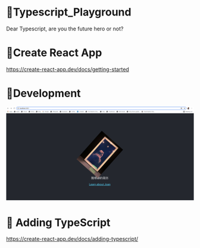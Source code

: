 # :icecream:Typescript_Playground
Dear Typescript, are you the future hero or not?

# :icecream:Create React App 
https://create-react-app.dev/docs/getting-started

# :icecream:Development

<a href="https://www.linkedin.com/in/joan-shi-87a152179/" target="_blank"><img src="./my-app/src/development.png" alt="Joan's mirror image at Museum of NZ Te Papa Tongarewa" width="750" /></a>

# :icecream: Adding TypeScript

https://create-react-app.dev/docs/adding-typescript/